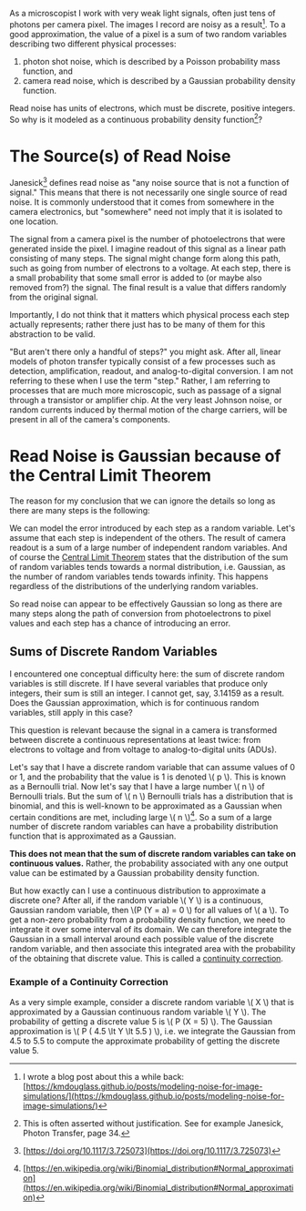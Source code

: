 <!--
.. title: Why is Camera Read Noise Gaussian Distributed?
.. slug: why-is-camera-read-noise-gaussian-distributed
.. date: 2025-06-19 10:40:12 UTC+02:00
.. tags: cameras, microscopy, statistics
.. category: optics
.. link: 
.. description: I investigate why camera read noise may be modeled as a Gaussian random variable.
.. type: text
.. has_math: true
-->

As a microscopist I work with very weak light signals, often just tens of photons per camera pixel. The images I record are noisy as a result[^1]. To a good approximation, the value of a pixel is a sum of two random variables describing two different physical processes:

1. photon shot noise, which is described by a Poisson probability mass function, and
2. camera read noise, which is described by a Gaussian probability density function.

Read noise has units of electrons, which must be discrete, positive integers. So why is it modeled as a continuous probability density function[^2]?

# The Source(s) of Read Noise

Janesick[^3] defines read noise as "any noise source that is not a function of signal." This means that there is not necessarily one single source of read noise. It is commonly understood that it comes from somewhere in the camera electronics, but "somewhere" need not imply that it is isolated to one location.

The signal from a camera pixel is the number of photoelectrons that were generated inside the pixel. I imagine readout of this signal as a linear path consisting of many steps. The signal might change form along this path, such as going from number of electrons to a voltage. At each step, there is a small probability that some small error is added to (or maybe also removed from?) the signal. The final result is a value that differs randomly from the original signal.

Importantly, I do not think that it matters which physical process each step actually represents; rather there just has to be many of them for this abstraction to be valid.

"But aren't there only a handful of steps?" you might ask. After all, linear models of photon transfer typically consist of a few processes such as detection, amplification, readout, and analog-to-digital conversion. I am not referring to these when I use the term "step." Rather, I am referring to processes that are much more microscopic, such as passage of a signal through a transistor or amplifier chip. At the very least Johnson noise, or random currents induced by thermal motion of the charge carriers, will be present in all of the camera's components.

# Read Noise is Gaussian because of the Central Limit Theorem

The reason for my conclusion that we can ignore the details so long as there are many steps is the following:

We can model the error introduced by each step as a random variable. Let's assume that each step is independent of the others. The result of camera readout is a sum of a large number of independent random variables. And of course the [Central Limit Theorem](https://en.wikipedia.org/wiki/Central_limit_theorem) states that the distribution of the sum of random variables tends towards a normal distribution, i.e. Gaussian, as the number of random variables tends towards infinity. This happens regardless of the distributions of the underlying random variables.

So read noise can appear to be effectively Gaussian so long as there are many steps along the path of conversion from photoelectrons to pixel values and each step has a chance of introducing an error.

## Sums of Discrete Random Variables

I encountered one conceptual difficulty here: the sum of discrete random variables is still discrete. If I have several variables that produce only integers, their sum is still an integer. I cannot get, say, 3.14159 as a result. Does the Gaussian approximation, which is for continuous random variables, still apply in this case?

This question is relevant because the signal in a camera is transformed between discrete a continuous representations at least twice: from electrons to voltage and from voltage to analog-to-digital units (ADUs).

Let's say that I have a discrete random variable that can assume values of 0 or 1, and the probability that the value is 1 is denoted \\( p \\). This is known as a Bernoulli trial. Now let's say that I have a large number \\( n \\) of Bernoulli trials. But the sum of \\( n \\) Bernoulli trials has a distribution that is binomial, and this is well-known to be approximated as a Gaussian when certain conditions are met, including large \\( n \\)[^4]. So a sum of a large number of discrete random variables can have a probability distribution function that is approximated as a Gaussian.

**This does not mean that the sum of discrete random variables can take on continuous values.** Rather, the probability associated with any one output value can be estimated by a Gaussian probability density function.

But how exactly can I use a continuous distribution to approximate a discrete one? After all, if the random variable \\( Y \\) is a continuous, Gaussian random variable, then \\(P (Y = a)  = 0 \\) for all values of \\( a \\). To get a non-zero probability from a probability density function, we need to integrate it over some interval of its domain. We can therefore integrate the Gaussian in a small interval around each possible value of the discrete random variable, and then associate this integrated area with the probability of the obtaining that discrete value. This is called a [continuity correction](https://en.wikipedia.org/wiki/Continuity_correction).

### Example of a Continuity Correction

As a very simple example, consider a discrete random variable \\( X \\) that is approximated by a Gaussian continuous random variable \\( Y \\). The probability of getting a discrete value 5 is \\( P (X = 5) \\). The Gaussian approximation is \\( P ( 4.5 \lt Y \lt 5.5 ) \\), i.e. we integrate the Gaussian from 4.5 to 5.5 to compute the approximate probability of getting the discrete value 5.


[^1]: I wrote a blog post about this a while back: [https://kmdouglass.github.io/posts/modeling-noise-for-image-simulations/](https://kmdouglass.github.io/posts/modeling-noise-for-image-simulations/)
[^2]: This is often asserted without justification. See for example Janesick, Photon Transfer, page 34.
[^3]: [https://doi.org/10.1117/3.725073](https://doi.org/10.1117/3.725073)
[^4]: [https://en.wikipedia.org/wiki/Binomial_distribution#Normal_approximation](https://en.wikipedia.org/wiki/Binomial_distribution#Normal_approximation)
